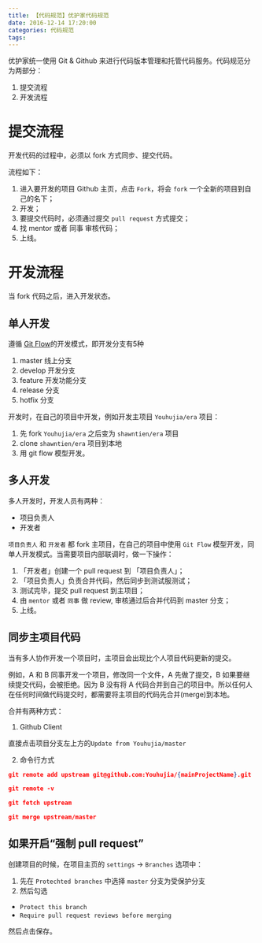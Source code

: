 ```yaml
---
title: 【代码规范】优护家代码规范
date: 2016-12-14 17:20:00
categories: 代码规范
tags:
---
```


优护家统一使用 Git & Github 来进行代码版本管理和托管代码服务。代码规范分为两部分：
1. 提交流程
2. 开发流程

# 提交流程
开发代码的过程中，必须以 fork 方式同步、提交代码。

流程如下：
1. 进入要开发的项目 Github 主页，点击 `Fork`，将会 `fork` 一个全新的项目到自己的名下；
2. 开发；
3. 要提交代码时，必须通过提交 `pull request` 方式提交；
5. 找 mentor 或者 同事 审核代码；
6. 上线。

# 开发流程
当 fork 代码之后，进入开发状态。

## 单人开发

遵循 [Git Flow](http://jeffkreeftmeijer.com/2010/why-arent-you-using-git-flow/)的开发模式，即开发分支有5种
1. master 线上分支
2. develop 开发分支
3. feature 开发功能分支
4. release 分支
5. hotfix 分支

开发时，在自己的项目中开发，例如开发主项目 `Youhujia/era` 项目：
1. 先 fork `Youhujia/era` 之后变为 `shawntien/era` 项目
2. clone `shawntien/era` 项目到本地
3. 用 git flow 模型开发。

## 多人开发

多人开发时，开发人员有两种：
* 项目负责人
* 开发者

`项目负责人` 和 `开发者` 都 fork 主项目，在自己的项目中使用 `Git Flow` 模型开发，同单人开发模式。当需要项目内部联调时，做一下操作：
1. 「开发者」创建一个 pull request 到 「项目负责人」；
2. 「项目负责人」负责合并代码，然后同步到测试服测试；
3. 测试完毕，提交 pull request 到主项目；
4. 由 `mentor` 或者 `同事` 做 review, 审核通过后合并代码到 master 分支；
5. 上线。

## 同步主项目代码
当有多人协作开发一个项目时，主项目会出现比个人项目代码更新的提交。

例如，A 和 B 同事开发一个项目，修改同一个文件，A 先做了提交，B 如果要继续提交代码，会被拒绝。因为 B 没有将 A 代码合并到自己的项目中。所以任何人在任何时间做代码提交时，都需要将主项目的代码先合并(merge)到本地。

合并有两种方式：
1. Github Client

  直接点击项目分支左上方的`Update from Youhujia/master`

2. 命令行方式

  ```json
  git remote add upstream git@github.com:Youhujia/{mainProjectName}.git

  git remote -v

  git fetch upstream

  git merge upstream/master
  ```

## 如果开启“强制 pull request”
创建项目的时候，在项目主页的 `settings` -> `Branches` 选项中：
1. 先在 `Protechted branches` 中选择 `master` 分支为受保护分支
2. 然后勾选
  * `Protect this branch`
  * `Require pull request reviews before merging `

然后点击保存。
